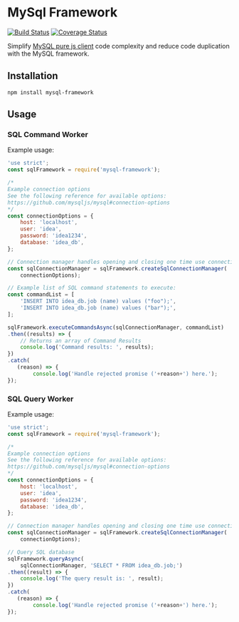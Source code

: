 # MySql Framework
[![Build Status](https://travis-ci.org/afdabro/mysql-framework.svg?branch=master)](https://travis-ci.org/afdabro/mysql-framework)
[![Coverage Status](https://coveralls.io/repos/github/afdabro/mysql-framework/badge.svg?branch=master)](https://coveralls.io/github/afdabro/mysql-framework?branch=master)


Simplify [MySQL pure js client](https://github.com/mysqljs/mysql) code complexity and reduce code duplication with the MySQL framework.

## Installation
 `npm install mysql-framework`

## Usage

### SQL Command Worker

Example usage:
```javascript
'use strict';
const sqlFramework = require('mysql-framework');

/*
Example connection options
See the following reference for available options:
https://github.com/mysqljs/mysql#connection-options
*/
const connectionOptions = {
    host: 'localhost',
    user: 'idea',
    password: 'idea1234',
    database: 'idea_db',
};

// Connection manager handles opening and closing one time use connections.
const sqlConnectionManager = sqlFramework.createSqlConnectionManager(
    connectionOptions);

// Example list of SQL command statements to execute:
const commandList = [
    'INSERT INTO idea_db.job (name) values ("foo");',
    'INSERT INTO idea_db.job (name) values ("bar");',
];

sqlFramework.executeCommandsAsync(sqlConnectionManager, commandList)
.then((results) => {
    // Returns an array of Command Results
    console.log('Command results: ', results);
})
.catch(
   (reason) => {
        console.log('Handle rejected promise ('+reason+') here.');
});
```

### SQL Query Worker

Example usage:
```javascript
'use strict';
const sqlFramework = require('mysql-framework');

/*
Example connection options
See the following reference for available options:
https://github.com/mysqljs/mysql#connection-options
*/
const connectionOptions = {
    host: 'localhost',
    user: 'idea',
    password: 'idea1234',
    database: 'idea_db',
};

// Connection manager handles opening and closing one time use connections.
const sqlConnectionManager = sqlFramework.createSqlConnectionManager(
    connectionOptions);

// Query SQL database
sqlFramework.queryAsync(
    sqlConnectionManager, 'SELECT * FROM idea_db.job;')
.then((result) => {
    console.log('The query result is: ', result);
})
.catch(
   (reason) => {
        console.log('Handle rejected promise ('+reason+') here.');
});
```
